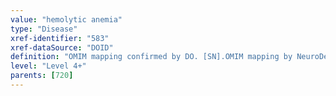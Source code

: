 ```yaml
---
value: "hemolytic anemia"
type: "Disease"
xref-identifier: "583"
xref-dataSource: "DOID"
definition: "OMIM mapping confirmed by DO. [SN].OMIM mapping by NeuroDevNet. [LS]."
level: "Level 4+"
parents: [720]
---
```

